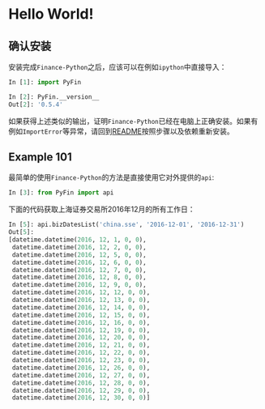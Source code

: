 # Hello World!

## 确认安装

安装完成``Finance-Python``之后，应该可以在例如``ipython``中直接导入：

```python
In [1]: import PyFin

In [2]: PyFin.__version__
Out[2]: '0.5.4'
```

如果获得上述类似的输出，证明``Finance-Python``已经在电脑上正确安装。如果有例如``ImportError``等异常，请回到[README](../README.md)按照步骤以及依赖重新安装。

## Example 101

最简单的使用``Finance-Python``的方法是直接使用它对外提供的``api``:

```python
In [3]: from PyFin import api
```

下面的代码获取上海证券交易所2016年12月的所有工作日：

```python
In [5]: api.bizDatesList('china.sse', '2016-12-01', '2016-12-31')
Out[5]:
[datetime.datetime(2016, 12, 1, 0, 0),
 datetime.datetime(2016, 12, 2, 0, 0),
 datetime.datetime(2016, 12, 5, 0, 0),
 datetime.datetime(2016, 12, 6, 0, 0),
 datetime.datetime(2016, 12, 7, 0, 0),
 datetime.datetime(2016, 12, 8, 0, 0),
 datetime.datetime(2016, 12, 9, 0, 0),
 datetime.datetime(2016, 12, 12, 0, 0),
 datetime.datetime(2016, 12, 13, 0, 0),
 datetime.datetime(2016, 12, 14, 0, 0),
 datetime.datetime(2016, 12, 15, 0, 0),
 datetime.datetime(2016, 12, 16, 0, 0),
 datetime.datetime(2016, 12, 19, 0, 0),
 datetime.datetime(2016, 12, 20, 0, 0),
 datetime.datetime(2016, 12, 21, 0, 0),
 datetime.datetime(2016, 12, 22, 0, 0),
 datetime.datetime(2016, 12, 23, 0, 0),
 datetime.datetime(2016, 12, 26, 0, 0),
 datetime.datetime(2016, 12, 27, 0, 0),
 datetime.datetime(2016, 12, 28, 0, 0),
 datetime.datetime(2016, 12, 29, 0, 0),
 datetime.datetime(2016, 12, 30, 0, 0)]
```
